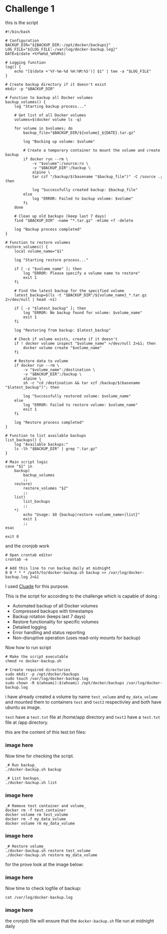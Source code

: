 # Challenge 1

this is the script

```
#!/bin/bash

# Configuration
BACKUP_DIR="${BACKUP_DIR:-/opt/docker/backups}"
LOG_FILE="${LOG_FILE:-/var/log/docker-backup.log}"
DATE=$(date +%Y%m%d_%H%M%S)

# Logging function
log() {
    echo "[$(date +'%Y-%m-%d %H:%M:%S')] $1" | tee -a "$LOG_FILE"
}

# Create backup directory if it doesn't exist
mkdir -p "$BACKUP_DIR"

# Function to backup all Docker volumes
backup_volumes() {
    log "Starting backup process..."
    
    # Get list of all Docker volumes
    volumes=$(docker volume ls -q)
    
    for volume in $volumes; do
        backup_file="$BACKUP_DIR/${volume}_${DATE}.tar.gz"
        
        log "Backing up volume: $volume"
        
        # Create a temporary container to mount the volume and create backup
        if docker run --rm \
            -v "$volume":/source:ro \
            -v "$BACKUP_DIR":/backup \
            alpine \
            tar czf "/backup/$(basename "$backup_file")" -C /source .; then
            
            log "Successfully created backup: $backup_file"
        else
            log "ERROR: Failed to backup volume: $volume"
        fi
    done
    
    # Clean up old backups (keep last 7 days)
    find "$BACKUP_DIR" -name "*.tar.gz" -mtime +7 -delete
    
    log "Backup process completed"
}

# Function to restore volumes
restore_volumes() {
    local volume_name="$1"
    
    log "Starting restore process..."
    
    if [ -z "$volume_name" ]; then
        log "ERROR: Please specify a volume name to restore"
        exit 1
    fi
    
    # Find the latest backup for the specified volume
    latest_backup=$(ls -t "$BACKUP_DIR"/${volume_name}_*.tar.gz 2>/dev/null | head -n1)
    
    if [ -z "$latest_backup" ]; then
        log "ERROR: No backup found for volume: $volume_name"
        exit 1
    fi
    
    log "Restoring from backup: $latest_backup"
    
    # Check if volume exists, create if it doesn't
    if ! docker volume inspect "$volume_name" >/dev/null 2>&1; then
        docker volume create "$volume_name"
    fi
    
    # Restore data to volume
    if docker run --rm \
        -v "$volume_name":/destination \
        -v "$BACKUP_DIR":/backup \
        alpine \
        sh -c "cd /destination && tar xzf /backup/$(basename "$latest_backup")"; then
        
        log "Successfully restored volume: $volume_name"
    else
        log "ERROR: Failed to restore volume: $volume_name"
        exit 1
    fi
    
    log "Restore process completed"
}

# Function to list available backups
list_backups() {
    log "Available backups:"
    ls -lh "$BACKUP_DIR" | grep ".tar.gz"
}

# Main script logic
case "$1" in
    backup)
        backup_volumes
        ;;
    restore)
        restore_volumes "$2"
        ;;
    list)
        list_backups
        ;;
    *)
        echo "Usage: $0 {backup|restore <volume_name>|list}"
        exit 1
        ;;
esac

exit 0

```
and the cronjob work
```
# Open crontab editor
crontab -e

# Add this line to run backup daily at midnight
0 0 * * * /path/to/docker-backup.sh backup >> /var/log/docker-backup.log 2>&1
```
I used [Cluade](https://claude.ai/) for this purpose.

This is the script for according to the challenge which is capable of doing :
-   Automated backup of all Docker volumes
-   Compressed backups with timestamps
-   Backup rotation (keeps last 7 days)
-   Restore functionality for specific volumes
-   Detailed logging
-   Error handling and status reporting
-   Non-disruptive operation (uses read-only mounts for backup)

Now how to run script
```command
# Make the script executable
chmod +x docker-backup.sh

# Create required directories
sudo mkdir -p /opt/docker/backups
sudo touch /var/log/docker-backup.log
sudo chown -R $(whoami):$(whoami) /opt/docker/backups /var/log/docker-backup.log 
```

i have already created a volume by name `test_volume` and `my_data_volume` and mounted them to containers `test` and 
`test2` respectivley and both have ubuntu as image.

`test` have a `test.txt` file at /home/app directory and `test2` have a `test.txt` file at /app directory.

this are the content of this test.txt files:
### image here


Now time for checking the script.

```command
_# Run backup_ 
./docker-backup.sh backup 

_# List backups_ 
./docker-backup.sh list 
```

### image here
```command
_# Remove test container and volume_ 
docker rm -f test_container
docker volume rm test_volume 
docker rm -f my_data_volume
docker volume rm my_data_volume
```
### image here
```command
_# Restore volume_ 
./docker-backup.sh restore test_volume
./docker-backup.sh restore my_data_volume
```
for the prove look at the image below:
 ### image here
 
 Now time to check logfile of backup:
 
 ```command
 cat /var/log/docker-backup.log
 ```
 ### image here
 
 the cronjob file will ensure that the `docker-backup.sh` file run at midnight daily 
